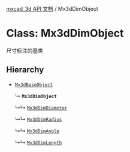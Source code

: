 [mxcad_3d API 文档](../README.md) / Mx3dDimObject

# Class: Mx3dDimObject

尺寸标注的基类

## Hierarchy

- [`Mx3dBaseObject`](Mx3dBaseObject.md)

  ↳ **`Mx3dDimObject`**

  ↳↳ [`Mx3dDimDiameter`](Mx3dDimDiameter.md)

  ↳↳ [`Mx3dDimRadius`](Mx3dDimRadius.md)

  ↳↳ [`Mx3dDimAngle`](Mx3dDimAngle.md)

  ↳↳ [`Mx3dDimLength`](Mx3dDimLength.md)
